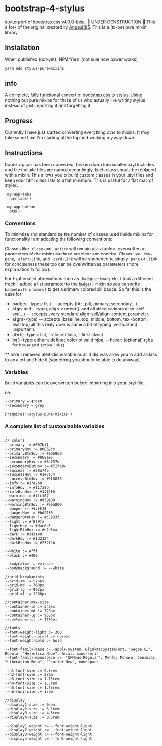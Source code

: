 # bootstrap-4-stylus

stylus port of bootstrap.css v4.0.0-beta.
🚧 UNDER CONSTRUCTION 🚧
This a fork of the original created by [Angeal185](https://github.com/angeal185). This is a (to-be) pure mixin library.

## Installation

When published (not-yet):
NPM/Yarn: (not sure how bower works)

```sh
yarn add stylus-pure-mixins
```

## info

A complete, fully functional convert of bootstrap.css to stylus. Using nothing but pure mixins for those of us who actually like writing stylus instead of just importing it and forgetting it.

## Progress

Currently I have just started converting everything over to mixins. It may take some time I'm starting at the top and working my way down.

## Instructions

bootstrap.css has been converted, broken down into smaller .styl includes and the include files are named accordingly. Each class should be replaced with a mixin. This allows you to build custom classes in your .styl files and keep your html class lists to a flat minimum. This is useful for a flat map of styles.

```stylus
.my-app-tabs
  nav-tabs()

.my-app-button
  btn()
```

### Conventions

To minimize and standardize the number of classes used inside mixins for functionality I am adopting the following conventions:

Classes like `.close` and `.active` will remain as is (unless overwritten as parameters of the mixin) as these are clear and concise. Clases like `.tab-pane`, `.alert-link`, and `.card-link` will be shortened to simply `.pane` or `.link` for conciseness these too can be overwritten as parameters (more explaination to follow).

For hyphenated abreviations such as `.badge-primary` etc. I took a different track. I added a list parameter to the `badge()` mixin so you can write `badge(pill primary)` to get a primary colored pill badge.
So far this is the case for:

* badge(--types: list) -- accepts (btn, pill, primary, secondary...)
* align-self(--type), align-content(), and all sized variants align-self-sm(...) -- accepts every standard align-self/align-content parameter.
* align(--type) -- accepts (baseline, top, middle, bottom, text-bottom, text-top) all this realy does is same a bit of typing (vertical and !important).
* alert(--types: list, --close: class, --link: class)
* bg(--type: either a defined color or valid rgba, --hover: (optional) rgba for hover and active links)

** note I removed alert-dismissable as all it did was allow you to add a class to an alert and hide it (something you should be able to do anyway).
### Variables

Build variables can be overwritten before importing into your .styl file.

i.e.

```stylus
--primary = green
--secondary = grey

@require('~stylus-pure-mixins')
```

### A complete list of customizable variables

```stylus

// colors
--primary := #007bff
--primaryHov := #0062cc
--primaryBtnHov := #0069d9
--secondary := #868e96
--secondaryHov := #6c757d
--secondaryBtnHov := #727b84
--success := #28a745
--successHov := #1e7e34
--successBtnHov := #218838
--info := #17a2b8
--infoHov := #117a8b
--infoBtnHov := #138496
--warning := #ffc107
--warningHov := #d39e00
--warningBtnHov := #e0a800
--danger := #dc3545
--dangerHov := #bd2130
--dangerBtnHov := #c82333
--light := #f8f9fa
--lightHov := #dae0e5
--lightBtnHov := #e2e6ea
--dark := #343a40
--darkHov := #1d2124
--darkBtnHov := #23272b

--white := #fff
--black := #000

--bodyColor := #212529
--bodyBackground := --white

//grid breakpoints
--grid-sm := 576px
--grid-md := 768px
--grid-lg := 992px
--grid-xl := 1200px

//container-max-size
--container-sm := 540px
--container-md := 720px
--container-lg := 960px
--container-xl := 1140px

//fonts
--font-weight-light := 300
--font-weight-normal := normal
--font-weight-bold := bold

--font-family-base := -apple-system, BlinkMacSystemFont, "Segoe UI", Roboto, "Helvetica Neue", Arial, sans-serif
--font-family-monospace :=  "SFMono-Regular", Menlo, Monaco, Consolas, "Liberation Mono", "Courier New", monospace

--h1-font-size := 2.5rem
--h2-font-size := 2rem
--h3-font-size := 1.75rem
--h4-font-size := 1.5rem
--h5-font-size := 1.25rem
--h6-font-size := 1rem

//display
--display1-size := 6rem
--display2-size := 5.5rem
--display3-size := 4.5rem
--display4-size := 3.5rem

--display1-weight := --font-weight-light
--display2-weight := --font-weight-light
--display3-weight := --font-weight-light
--display4-weight := --font-weight-light
```
